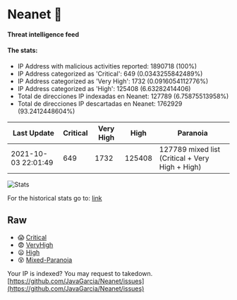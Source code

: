 # Neanet :hocho:
#### Threat intelligence feed
#### The stats:

- IP Address with malicious activities reported: 1890718 (100%)
- IP Address categorized as 'Critical':  649 (0.0343255842489%)
- IP Address categorized as 'Very High':  1732 (0.0916054112776%)
- IP Address categorized as 'High':  125408 (6.63282414406)
- Total de direcciones IP indexadas en Neanet:  127789 (6.75875513958%)
- Total de direcciones IP descartadas en Neanet:  1762929 (93.2412448604%)

| Last Update | Critical | Very High | High | Paranoia |
| --- | --- | --- | --- | --- |
| 2021-10-03 22:01:49 | 649 | 1732 | 125408 | 127789 mixed list (Critical + Very High + High)|

![Stats](https://docs.google.com/spreadsheets/d/e/2PACX-1vSnaNMIXVabIpDJjufMlzH7poXnshF3mgd8Is1g9ytUEzVsP5my4Trn8f-xkoLLQ38xpL3HtmUexLo6/pubchart?oid=501124687&format=image)

For the historical stats go to: [link](/stats.csv)
## Raw
- :scream: [Critical](https://raw.githubusercontent.com/JavaGarcia/Neanet/master/blacklists/neanet_critical.txt)
- :fearful: [VeryHigh](https://raw.githubusercontent.com/JavaGarcia/Neanet/master/blacklists/neanet_veryHigh.txtt)
- :frowning: [High](https://raw.githubusercontent.com/JavaGarcia/Neanet/master/blacklists/neanet_high.txt)
- :dizzy_face: [Mixed-Paranoia](https://raw.githubusercontent.com/JavaGarcia/Neanet/master/blacklists/neanet_all.txt)


Your IP is indexed? You may request to takedown. [https://github.com/JavaGarcia/Neanet/issues](https://github.com/JavaGarcia/Neanet/issues)

























































































































































































































































































































































































































































































































































































































































































































































































































































































































































































































































































































































































































































































































































































































































































































































































































































































































































































































































































































































































































































































































































































































































































































































































































































































































































































































































































































































































































































































































































































































































































































































































































































































































































































































































































































































































































































































































































































































































































































































































































































































































































































































































































































































































































































































































































































































































































































































































































































































































































































































































































































































































































































































































































































































































































































































































































































































































































































































































































































































































































































































































































































































































































































































































































































































































































































































































































































































































































































































































































































































































































































































































































































































































































































































































































































































































































































































































































































































































































































































































































































































































































































































































































































































































































































































































































































































































































































































































































































































































































































































































































































































































































































































































































































































